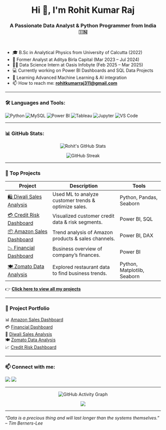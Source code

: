 <h1 align="center">Hi 👋, I'm Rohit Kumar Raj</h1>
<h3 align="center">A Passionate Data Analyst & Python Programmer from India 🇮🇳</h3>

<br>

- 🎓 B.Sc in Analytical Physics from University of Calcutta (2022)  
- 💼 Former Analyst at Aditya Birla Capital (Mar 2023 – Jul 2024)  
- 👨‍💻 Data Science Intern at Oasis Infobyte (Feb 2025 – Mar 2025)  
- 💻 Currently working on Power BI Dashboards and SQL Data Projects  
- 🌱 Learning Advanced Machine Learning & AI integration  
- 📫 How to reach me: **rohitkumarraj311@gmail.com**

---

### 🛠️ Languages and Tools:
![Python](https://img.shields.io/badge/-Python-333333?style=flat&logo=python)
![MySQL](https://img.shields.io/badge/-MySQL-333333?style=flat&logo=mysql)
![Power BI](https://img.shields.io/badge/-PowerBI-F2C811?style=flat&logo=powerbi&logoColor=black)
![Tableau](https://img.shields.io/badge/-Tableau-333333?style=flat&logo=tableau)
![Jupyter](https://img.shields.io/badge/-Jupyter-333333?style=flat&logo=Jupyter)
![VS Code](https://img.shields.io/badge/-VS%20Code-333333?style=flat&logo=visual-studio-code&logoColor=007ACC)

---

### 📊 GitHub Stats:
<p align="center">
  <img src="https://github-readme-stats.vercel.app/api?username=Rohit6917&show_icons=true&theme=radical" alt="Rohit's GitHub Stats" />
</p>

<p align="center">
  <img src="https://github-readme-streak-stats.herokuapp.com?user=Rohit6917&theme=radical" alt="GitHub Streak" />
</p>

---

### 🚀 Top Projects

| Project | Description | Tools |
|--------|-------------|-------|
| [🛍️ Diwali Sales Analysis](https://github.com/Rohit6917/Diwali-Sales-Analysis) | Used ML to analyze customer trends & optimize sales. | Python, Pandas, Seaborn |
| [💳 Credit Risk Dashboard](https://github.com/Rohit6917/Credit-Risk-Dashboard) | Visualized customer credit data & risk segments. | Power BI, SQL |
| [📦 Amazon Sales Dashboard](https://github.com/Rohit6917/projects) | Trend analysis of Amazon products & sales channels. | Power BI, DAX |
| [📉 Financial Dashboard](https://github.com/Rohit6917/FINANCIAL-DASHBOARD?tab=readme-ov-file) | Business overview of company’s finances. | Power BI |
| [🍽️ Zomato Data Analysis](https://github.com/Rohit6917/Zomato-Data-Analysis) | Explored restaurant data to find business trends. | Python, Matplotlib, Seaborn |

👉 **[Click here to view all my projects](https://github.com/Rohit6917?tab=repositories)**

---

### 🔗 Project Portfolio

📊 [Amazon Sales Dashboard](https://github.com/Rohit6917/projects)  
💳 [Financial Dashboard](https://github.com/Rohit6917/FINANCIAL-DASHBOARD?tab=readme-ov-file)  
🎯 [Diwali Sales Analysis](https://github.com/Rohit6917/Diwali-Sales-Analysis)  
🍽️ [Zomato Data Analysis](https://github.com/Rohit6917/Zomato-Data-Analysis)  
📈 [Credit Risk Dashboard](https://github.com/Rohit6917/Credit-Risk-Dashboard)

---

### 📫 Connect with me:
<p align="left">
  <a href="https://www.linkedin.com/in/rohitkumarraj/"><img src="https://img.shields.io/badge/-LinkedIn-0077B5?style=flat&logo=linkedin" /></a>
  <a href="mailto:rohitkumarraj311@gmail.com"><img src="https://img.shields.io/badge/-Email-D14836?style=flat&logo=gmail&logoColor=white"/></a>
</p>

---

<p align="center">
  <img src="https://activity-graph.herokuapp.com/graph?username=Rohit6917&theme=rogue" alt="GitHub Activity Graph" />
</p>

<p align="center">
  <img src="https://github-profile-trophy.vercel.app/?username=Rohit6917&theme=darkhub" />
</p>

---

_“Data is a precious thing and will last longer than the systems themselves.” – Tim Berners-Lee_
